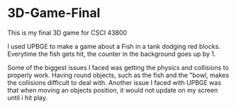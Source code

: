 # 3D-Game-Final
This is my final 3D game for CSCI 43800

I used UPBGE to make a game about a Fish in a tank dodging red blocks. Everytime the fish gets hit,
the counter in the background goes up by 1.

Some of the biggest issues I faced was getting the physics and collisions to properly work. Having round objects, such as the fish and the "bowl, 
makes the collisions difficult to deal with. Another issue I faced with UPBGE was that when moving an objects position, it would not update on my screen 
until i hit play.
